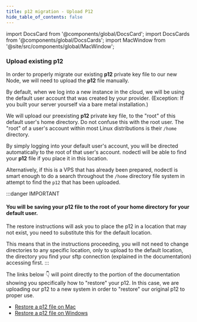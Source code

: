 ```yaml
---
title: p12 migration - Upload P12
hide_table_of_contents: false
---
```

<intro-end />

import DocsCard from '@components/global/DocsCard';
import DocsCards from '@components/global/DocsCards';
import MacWindow from '@site/src/components/global/MacWindow';

<head>
  <title>Constellation Network Automation with nodectl</title>
  <meta
    name="description"
    content="nodectl installation of new Node"
  />
</head>

### Upload existing p12

In order to properly migrate our existing **p12** private key file to our new Node, we will need to upload the **p12** file manually.

By default, when we log into a new instance in the cloud, we will be using the default user account that was created by your provider.  (Exception: If you built your server yourself via a bare metal installation.)

We will upload our preexisting **p12** private key file, to the "root" of this default user's home directory. Do not confuse this with the root user.  The "root" of a user's account within most Linux distributions is their `/home` directory.

By simply logging into your default user's account, you will be directed automatically to the root of that user's account.  nodectl will be able to find your **p12** file if you place it in this location.  

Alternatively, if this is a VPS that has already been prepared, nodectl is smart enough to do a search throughout the `/home` directory file system in attempt to find the `p12` that has been uploaded.

:::danger IMPORTANT
#### You will be saving your p12 file to the root of your home directory for your default user.  

The restore instructions will ask you to place the p12 in a location that may not exist, you need to substitute this for the default location.  

This means that in the instructions proceeding, you will not need to change directories to any specific location, only to upload to the default location, the directory you find your sftp connection (explained in the documentation) accessing first.
:::

The links below 👇 will point directly to the portion of the documentation showing you specifically how to "restore" your p12.  In this case, we are uploading our p12 to a new system in order to "restore" our original p12 to proper use.

  - [Restore a p12 file on Mac](/validate/resources/p12-backup-mac#restoring-your-p12)
  - [Restore a p12 file on Windows](/validate/resources/p12-backup-win#restoring-your-p12)